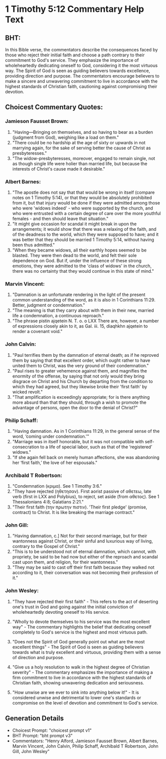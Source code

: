 # 1 Timothy 5:12 Commentary Help Text

## BHT:
In this Bible verse, the commentators describe the consequences faced by those who reject their initial faith and choose a path contrary to their commitment to God's service. They emphasize the importance of wholeheartedly dedicating oneself to God, considering it the most virtuous way. The Spirit of God is seen as guiding believers towards excellence, providing direction and purpose. The commentators encourage believers to make a sincere and unwavering commitment to live in accordance with the highest standards of Christian faith, cautioning against compromising their devotion.

## Choicest Commentary Quotes:
### Jamieson Fausset Brown:
1. "Having—Bringing on themselves, and so having to bear as a burden (judgment from God), weighing like a load on them."
2. "There could be no hardship at the age of sixty or upwards in not marrying again, for the sake of serving better the cause of Christ as presbyteresses."
3. "The widow-presbyteresses, moreover, engaged to remain single, not as though single life were holier than married life, but because the interests of Christ's cause made it desirable."

### Albert Barnes:
1. "The apostle does not say that that would be wrong in itself (compare notes on 1 Timothy 5:14), or that they would be absolutely prohibited from it, but that injury would be done if they were admitted among those who were 'widows indeed' - who were supported by the church, and who were entrusted with a certain degree of care over the more youthful females - and then should leave that situation."
2. "It might give occasion for scandal it might break in upon the arrangements; it would show that there was a relaxing of the faith, and of the deadness to the world, which they were supposed to have; and it was better that they should be married 1 Timothy 5:14, without having been thus admitted."
3. "When they became widows, all their earthly hopes seemed to be blasted. They were then dead to the world, and felt their sole dependence on God. But if, under the influence of these strong emotions, they were admitted to the 'class of widows' in the church, there was no certainty that they would continue in this state of mind."

### Marvin Vincent:
1. "Damnation is an unfortunate rendering in the light of the present common understanding of the word, as it is also in 1 Corinthians 11:29. Better, judgment or condemnation." 
2. "The meaning is that they carry about with them in their new, married life a condemnation, a continuous reproach."
3. "The phrase pistin ajqetein N. T. o. o LXX There are, however, a number of expressions closely akin to it, as Gal. iii. 15, diaqhkhn ajqetein to render a covenant void."

### John Calvin:
1. "Paul terrifies them by the damnation of eternal death; as if he reproved them by saying that that excellent order, which ought rather to have united them to Christ, was the very ground of their condemnation."
2. "Paul rises to greater vehemence against them, and magnifies the enormity of the offense, by saying that not only would they bring disgrace on Christ and his Church by departing from the condition to which they had agreed, but they likewise broke their 'first faith' by wicked revolt."
3. "That amplification is exceedingly appropriate; for is there anything more absurd than that they should, through a wish to promote the advantage of persons, open the door to the denial of Christ?"

### Philip Schaff:
1. "Having damnation. As in 1 Corinthians 11:29, in the general sense of the word, ‘coming under condemnation.'" 
2. "Marriage was in itself honorable, but it was not compatible with self-consecration to a life of special labor, such as that of the ‘registered’ widows."
3. "If she again fell back on merely human affections, she was abandoning her ‘first faith,’ the love of her espousals."

### Archibald T Robertson:
1. "Condemnation (κριμα). See 1 Timothy 3:6."
2. "They have rejected (ηθετησαν). First aorist passive of αθετεω, late verb (first in LXX and Polybius), to reject, set aside (from αθετος). See 1 Thessalonians 4:8; Galatians 2:21."
3. "Their first faith (την πρωτην πιστιν). 'Their first pledge' (promise, contract) to Christ. It is like breaking the marriage contract."

### John Gill:
1. "Having damnation, c.] Not for their second marriage, but for their wantonness against Christ, or their sinful and luxurious way of living, contrary to the Gospel of Christ."
2. "This is to be understood not of eternal damnation, which cannot, with propriety, be said to be had now but either of the reproach and scandal cast upon them, and religion, for their wantonness."
3. "They may be said to cast off their first faith because they walked not according to it, their conversation was not becoming their profession of it."

### John Wesley:
1. "They have rejected their first faith" - This refers to the act of deserting one's trust in God and going against the initial conviction of wholeheartedly devoting oneself to His service.

2. "Wholly to devote themselves to his service was the most excellent way" - The commentary highlights the belief that dedicating oneself completely to God's service is the highest and most virtuous path.

3. "Does not the Spirit of God generally point out what are the most excellent things" - The Spirit of God is seen as guiding believers towards what is truly excellent and virtuous, providing them with a sense of direction and purpose.

4. "Give us a holy resolution to walk in the highest degree of Christian severity" - The commentary emphasizes the importance of making a firm commitment to live in accordance with the highest standards of Christian faith, showing unwavering dedication and seriousness.

5. "How unwise are we ever to sink into anything below it!" - It is considered unwise and detrimental to lower one's standards or compromise on the level of devotion and commitment to God's service.


## Generation Details
- Choicest Prompt: "choicest prompt v1"
- BHT Prompt: "bht prompt v3"
- Commentators: "Henry Alford, Jamieson Fausset Brown, Albert Barnes, Marvin Vincent, John Calvin, Philip Schaff, Archibald T Robertson, John Gill, John Wesley"
